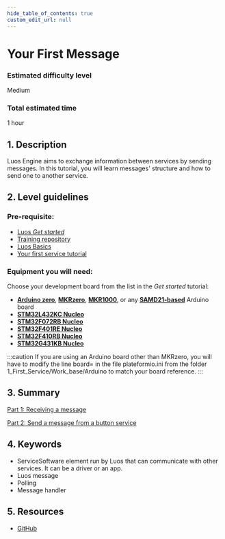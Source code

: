 ```yaml
---
hide_table_of_contents: true
custom_edit_url: null
---
```


# Your First Message

### Estimated difficulty level

Medium

### Total estimated time

1 hour

## 1. Description

Luos Engine aims to exchange information between services by sending messages. In this tutorial, you will learn messages' structure and how to send one to another service.

## 2. Level guidelines

### Pre-requisite:

- [Luos _Get started_](/get-started/get-started)
- [Training repository](https://github.com/Luos-io/Training)
- [Luos Basics](/docs/luos-technology/basics/basics)
- [Your first service tutorial](/tutorials/your-first-service/your-first-service)

### Equipment you will need:

Choose your development board from the list in the _Get started_ tutorial:

- **[Arduino zero](https://www.arduino.cc/en/Main/ArduinoBoardZero&)**, **[MKRzero](https://store.arduino.cc/products/arduino-mkr-zero-i2s-bus-sd-for-sound-music-digital-audio-data)**, **[MKR1000](https://store.arduino.cc/collections/boards/products/arduino-mkr1000-wifi)**, or any **[SAMD21-based](https://en.wikipedia.org/wiki/List_of_Arduino_boards_and_compatible_systems)** Arduino board
- **[STM32L432KC Nucleo](https://www.st.com/en/evaluation-tools/nucleo-l432kc.html)**
- **[STM32F072RB Nucleo](https://www.st.com/en/evaluation-tools/nucleo-f072rb.html)**
- **[STM32F401RE Nucleo](https://www.st.com/en/evaluation-tools/nucleo-f401re.html)**
- **[STM32F410RB Nucleo](https://www.st.com/en/evaluation-tools/nucleo-f410rb.html)**
- **[STM32G431KB Nucleo](https://www.st.com/en/evaluation-tools/nucleo-g431kb.html)**

:::caution
If you are using an Arduino board other than MKRzero, you will have to modify the line board= in the file plateformio.ini from the folder 1_First_Service/Work_base/Arduino to match your board reference.
:::

## 3. Summary

[Part 1: Receiving a message](/your-first-message/receiving-message)

[Part 2: Send a message from a button service](/your-first-message/sned-message)

## 4. Keywords

- <span className="cust_tooltip">Service<span className="cust_tooltiptext">Software element run by Luos that can communicate with other services. It can be a driver or an app.</span></span>
- Luos message
- Polling
- Message handler

## 5. Resources

- [GitHub](https://github.com/Luos-io/)
